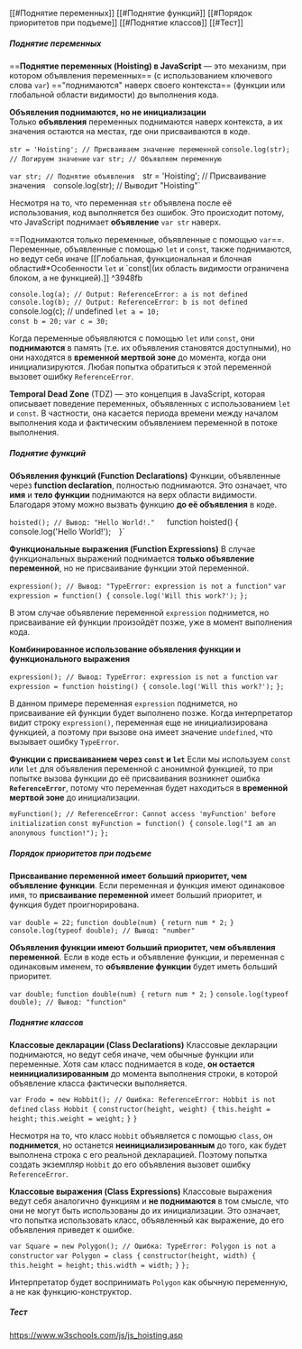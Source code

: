 [[#Поднятие переменных]]
[[#Поднятие функций]]
[[#Порядок приоритетов при подъеме]]
[[#Поднятие классов]]
[[#Тест]]
##### Поднятие переменных
==**Поднятие переменных (Hoisting) в JavaScript** — это механизм, при котором объявления переменных== (с использованием ключевого слова `var`) =="поднимаются" наверх своего контекста== (функции или глобальной области видимости) до выполнения кода.

**Объявления поднимаются, но не инициализации**  
Только **объявления** переменных поднимаются наверх контекста, а их значения остаются на местах, где они присваиваются в коде.

`str = 'Hoisting'; // Присваиваем значение переменной` 
`console.log(str); // Логируем значение` 
`var str; // Объявляем переменную`

`var str; // Поднятие объявления 
`str = 'Hoisting'; // Присваивание значения` 
`console.log(str); // Выводит "Hoisting"`

Несмотря на то, что переменная `str` объявлена после её использования, код выполняется без ошибок. Это происходит потому, что JavaScript поднимает **объявление** `var str` наверх.

==Поднимаются только переменные, объявленные с помощью `var`==. Переменные, объявленные с помощью `let` и `const`, также поднимаются, но ведут себя иначе [[Глобальная, функциональная и блочная области#*Особенности `let` и `const|(их область видимости ограничена блоком, а не функцией).]] ^3948fb

`console.log(a); // Output: ReferenceError: a is not defined`
`console.log(b); // Output: ReferenceError: b is not defined
`console.log(c); // undefined
`let a = 10;`     
`const b = 20;`
`var c = 30; `     

Когда переменные объявляются с помощью `let` или `const`, они **поднимаются** в память (т.е. их объявления становятся доступными), но они находятся в **временной мертвой зоне** до момента, когда они инициализируются. Любая попытка обратиться к этой переменной вызовет ошибку `ReferenceError`. 

**Temporal Dead Zone** (TDZ) — это концепция в JavaScript, которая описывает поведение переменных, объявленных с использованием `let` и `const`. В частности, она касается периода времени между началом выполнения кода и фактическим объявлением переменной в потоке выполнения.

##### Поднятие функций 
**Объявления функций (Function Declarations)**
Функции, объявленные через **function declaration**, полностью поднимаются. Это означает, что **имя** и **тело функции** поднимаются на верх области видимости. Благодаря этому можно вызвать функцию **до её объявления** в коде.

`hoisted(); // Вывод: "Hello World!."  
`function hoisted() {`   
`console.log('Hello World!');` 
`}`

**Функциональные выражения (Function Expressions)**
В случае функциональных выражений поднимается **только объявление переменной**, но не присваивание функции этой переменной.

`expression(); // Вывод: "TypeError: expression is not a function"` 
`var expression = function() {` 
	`console.log('Will this work?');` 
`};`

В этом случае объявление переменной `expression` поднимется, но присваивание ей функции произойдёт позже, уже в момент выполнения кода.

**Комбинированное использование объявления функции и функционального выражения**

`expression(); // Вывод: TypeError: expression is not a function` 
`var expression = function hoisting() {` 
	`console.log('Will this work?');` 
`};`

В данном примере переменная `expression` поднимется, но присваивание ей функции будет выполнено позже. Когда интерпретатор видит строку `expression()`, переменная еще не инициализирована функцией, а поэтому при вызове она имеет значение `undefined`, что вызывает ошибку `TypeError`.

**Функции с присваиванием через `const` и `let`**
Если мы используем `const` или `let` для объявления переменной с анонимной функцией, то при попытке вызова функции до её присваивания возникнет ошибка **`ReferenceError`**, потому что переменная будет находиться в **временной мертвой зоне** до инициализации.

`myFunction(); // ReferenceError: Cannot access 'myFunction' before initialization` 
`const myFunction = function() {` 
	`console.log("I am an anonymous function!");` 
`};`

##### Порядок приоритетов при подъеме
**Присваивание переменной имеет больший приоритет, чем объявление функции**. Если переменная и функция имеют одинаковое имя, то **присваивание переменной** имеет больший приоритет, и функция будет проигнорирована.

`var double = 22;` 
`function double(num) {` 
	`return num * 2;` 
`}` 
`console.log(typeof double); // Вывод: "number"`

**Объявления функции имеют больший приоритет, чем объявления переменной**. Если в коде есть и объявление функции, и переменная с одинаковым именем, то **объявление функции** будет иметь больший приоритет.

`var double;` 
`function double(num) {` 
	`return num * 2;` 
`}` 
`console.log(typeof double); // Вывод: "function"`

##### Поднятие классов
**Классовые декларации (Class Declarations)**
Классовые декларации поднимаются, но ведут себя иначе, чем обычные функции или переменные. Хотя сам класс поднимается в коде, **он остается неинициализированным** до момента выполнения строки, в которой объявление класса фактически выполняется.

`var Frodo = new Hobbit(); // Ошибка: ReferenceError: Hobbit is not defined` 
`class Hobbit {` 
	`constructor(height, weight) {` 
		`this.height = height;` 
		`this.weight = weight;` 
	`}` 
`}`

Несмотря на то, что класс `Hobbit` объявляется с помощью `class`, он **поднимется**, но останется **неинициализированным** до того, как будет выполнена строка с его реальной декларацией. Поэтому попытка создать экземпляр `Hobbit` до его объявления вызовет ошибку `ReferenceError`.

**Классовые выражения (Class Expressions)**
Классовые выражения ведут себя аналогично функциям и **не поднимаются** в том смысле, что они не могут быть использованы до их инициализации. Это означает, что попытка использовать класс, объявленный как выражение, до его объявления приведет к ошибке.

`var Square = new Polygon(); // Ошибка: TypeError: Polygon is not a constructor` 
`var Polygon = class {` 
	`constructor(height, width) {` 
		`this.height = height;` 
		`this.width = width;` 
	`}` 
`};`

Интерпретатор будет воспринимать `Polygon` как обычную переменную, а не как функцию-конструктор.

##### Тест
https://www.w3schools.com/js/js_hoisting.asp
